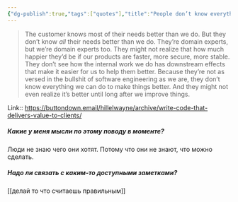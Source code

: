 ```yaml
---
{"dg-publish":true,"tags":["quotes"],"title":"People don’t know everything we can do to make things better","date":"2021-09-29T09:22:00+03:00","modified_at":"2022-06-04T10:07:52+03:00","permalink":"/quotes/202109290922/","dgHomeLink":false,"dgPassFrontmatter":true}
---
```



> The customer knows most of their needs better than we do. But they don’t know _all_ their needs better than we do. They’re domain experts, but we’re domain experts too. They might not realize that how much happier they’d be if our products are faster, more secure, more stable. They don’t see how the internal work we do has downstream effects that make it easier for us to help them better. Because they’re not as versed in the bullshit of software engineering as we are, they don’t know everything we can do to make things better. And they might not even realize it’s better until long after we improve things.

Link:: https://buttondown.email/hillelwayne/archive/write-code-that-delivers-value-to-clients/

##### Какие у меня мысли по этому поводу в моменте?

Люди не знаю чего они хотят. Потому что они не знают, что можно сделать.

##### Надо ли связать с каким-то доступными заметками?

[[делай то что считаешь правильным]]
